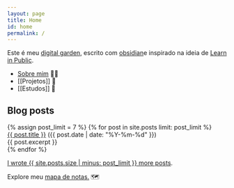 ```yaml
---
layout: page
title: Home
id: home
permalink: /
---
```


Este é meu [digital garden](https://youtu.be/i8EwNnO9Uks), escrito com [obsidian](https://obsidian.md)e inspirado na ideia de [Learn in Public](https://segredo.dev/aprenda-em-publico/). <br>

- <a class="internal-link" href="/about">Sobre mim</a> 🧑‍💻
- [[Projetos]] 🚧 	
- [[Estudos]] 🧠 <br>

<div>
  <div class="grid-element">
    <h2>Blog posts</h2>
    {% assign post_limit = 7 %}
    {% for post in site.posts limit: post_limit %}
    <div class="list-entry">
      <div><a class="internal-link" href="{{ post.url }}">{{ post.title }}</a> <span class="faded">({{ post.date | date: "%Y-%m-%d" }})</span></div>
      <div>{{ post.excerpt }}</div>
    </div>
    {% endfor %}
    <p>
      <a class="internal-link" href="/blog">I wrote {{ site.posts.size | minus: post_limit }} more posts</a>.
    </p>
  </div>

Explore meu <a class="internal-link" href="/map">mapa de notas.</a> 🗺️ <br>
